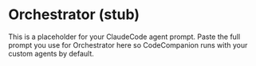 # Orchestrator (stub)
This is a placeholder for your ClaudeCode agent prompt.
Paste the full prompt you use for Orchestrator here so CodeCompanion runs with your custom agents by default.
